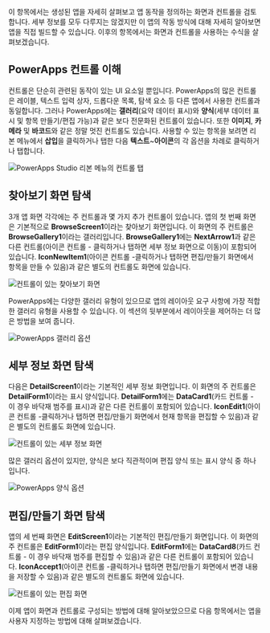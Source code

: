 이 항목에서는 생성된 앱을 자세히 살펴보고 앱 동작을 정의하는 화면과 컨트롤을 검토합니다. 세부 정보를 모두 다루지는 않겠지만 이 앱의 작동 방식에 대해 자세히 알아보면 앱을 직접 빌드할 수 있습니다. 이후의 항목에서는 화면과 컨트롤을 사용하는 수식을 살펴보겠습니다.

## <a name="understanding-controls-in-powerapps"></a>PowerApps 컨트롤 이해
컨트롤은 단순히 관련된 동작이 있는 UI 요소일 뿐입니다. PowerApps의 많은 컨트롤은 레이블, 텍스트 입력 상자, 드롭다운 목록, 탐색 요소 등 다른 앱에서 사용한 컨트롤과 동일합니다. 그러나 PowerApps에는 **갤러리**(요약 데이터 표시)와 **양식**(세부 데이터 표시 및 항목 만들기/편집 가능)과 같은 보다 전문화된 컨트롤이 있습니다. 또한 **이미지**, **카메라** 및 **바코드**와 같은 정말 멋진 컨트롤도 있습니다. 사용할 수 있는 항목을 보려면 리본 메뉴에서 **삽입**을 클릭하거나 탭한 다음 **텍스트**~**아이콘**의 각 옵션을 차례로 클릭하거나 탭합니다.

![PowerApps Studio 리본 메뉴의 컨트롤 탭](./media/learning-spo-app-explore-controls/ribbon-controls.png)

## <a name="explore-the-browse-screen"></a>찾아보기 화면 탐색
3개 앱 화면 각각에는 주 컨트롤과 몇 가지 추가 컨트롤이 있습니다. 앱의 첫 번째 화면은 기본적으로 **BrowseScreen1**이라는 찾아보기 화면입니다. 이 화면의 주 컨트롤은 **BrowseGallery1**이라는 갤러리입니다. **BrowseGallery1**에는 **NextArrow1**과 같은 다른 컨트롤(아이콘 컨트롤 - 클릭하거나 탭하면 세부 정보 화면으로 이동)이 포함되어 있습니다. **IconNewItem1**(아이콘 컨트롤 -클릭하거나 탭하면 편집/만들기 화면에서 항목을 만들 수 있음)과 같은 별도의 컨트롤도 화면에 있습니다.

![컨트롤이 있는 찾아보기 화면](./media/learning-spo-app-explore-controls/browse-screen.png)

PowerApps에는 다양한 갤러리 유형이 있으므로 앱의 레이아웃 요구 사항에 가장 적합한 갤러리 유형을 사용할 수 있습니다. 이 섹션의 뒷부분에서 레이아웃을 제어하는 더 많은 방법을 보여 줍니다.

![PowerApps 갤러리 옵션](./media/learning-spo-app-explore-controls/galleries.png)

## <a name="explore-the-details-screen"></a>세부 정보 화면 탐색
다음은 **DetailScreen1**이라는 기본적인 세부 정보 화면입니다. 이 화면의 주 컨트롤은 **DetailForm1**이라는 표시 양식입니다. **DetailForm1**에는 **DataCard1**(카드 컨트롤 - 이 경우 바닥재 범주를 표시)과 같은 다른 컨트롤이 포함되어 있습니다. **IconEdit1**(아이콘 컨트롤 -클릭하거나 탭하면 편집/만들기 화면에서 현재 항목을 편집할 수 있음)과 같은 별도의 컨트롤도 화면에 있습니다.

![컨트롤이 있는 세부 정보 화면](./media/learning-spo-app-explore-controls/details-screen.png)

많은 갤러리 옵션이 있지만, 양식은 보다 직관적이며 편집 양식 또는 표시 양식 중 하나입니다.

![PowerApps 양식 옵션](./media/learning-spo-app-explore-controls/forms.png)

## <a name="explore-the-editcreate-screen"></a>편집/만들기 화면 탐색
앱의 세 번째 화면은 **EditScreen1**이라는 기본적인 편집/만들기 화면입니다. 이 화면의 주 컨트롤은 **EditForm1**이라는 편집 양식입니다. **EditForm1**에는 **DataCard8**(카드 컨트롤 - 이 경우 바닥재 범주를 편집할 수 있음)과 같은 다른 컨트롤이 포함되어 있습니다. **IconAccept1**(아이콘 컨트롤 -클릭하거나 탭하면 편집/만들기 화면에서 변경 내용을 저장할 수 있음)과 같은 별도의 컨트롤도 화면에 있습니다.

![컨트롤이 있는 편집 화면](./media/learning-spo-app-explore-controls/edit-screen.png)

이제 앱이 화면과 컨트롤로 구성되는 방법에 대해 알아보았으므로 다음 항목에서는 앱을 사용자 지정하는 방법에 대해 살펴보겠습니다.

